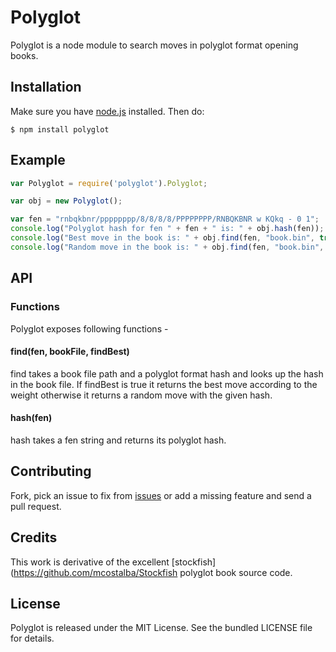 Polyglot
========
Polyglot is a node module to search moves in polyglot format opening books.

## Installation
Make sure you have [node.js](http://nodejs.org/) installed. Then do:

    $ npm install polyglot

## Example
```js
var Polyglot = require('polyglot').Polyglot;

var obj = new Polyglot();

var fen = "rnbqkbnr/pppppppp/8/8/8/8/PPPPPPPP/RNBQKBNR w KQkq - 0 1";
console.log("Polyglot hash for fen " + fen + " is: " + obj.hash(fen));
console.log("Best move in the book is: " + obj.find(fen, "book.bin", true));
console.log("Random move in the book is: " + obj.find(fen, "book.bin", false));
```

## API

### Functions
Polyglot exposes following functions -

#### find(fen, bookFile, findBest)
find takes a book file path and a polyglot format hash and looks up the hash in
the book file. If findBest is true it returns the best move according to the
weight otherwise it returns a random move with the given hash.

#### hash(fen)
hash takes a fen string and returns its polyglot hash.

## Contributing
Fork, pick an issue to fix from [issues](https://github.com/imor/polyglot/issues)
or add a missing feature and send a pull request.

## Credits
This work is derivative of the excellent [stockfish](https://github.com/mcostalba/Stockfish
polyglot book source code.

## License
Polyglot is released under the MIT License. See the bundled LICENSE file for
details.
